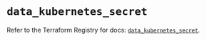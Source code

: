 # `data_kubernetes_secret`

Refer to the Terraform Registry for docs: [`data_kubernetes_secret`](https://registry.terraform.io/providers/hashicorp/kubernetes/2.29.0/docs/data-sources/secret).
